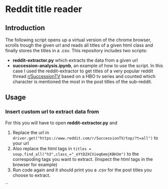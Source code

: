 # Reddit title reader

## Introduction

The following script opens up a virtual version of the chrome browser, scrolls trough the given url and reads all titles of a given html class and finally stores the titles in a .csv. This repository includes two scripts:

- **reddit-extractor.py** which extracts the data from a given url
- **succession-analysis.ipynb**, an example of how to use the script. In this case I used the reddit-extractor to get titles of a very popular reddit thread [r/SuccessionTV](https://www.reddit.com/r/SuccessionTV/) based on a HBO tv series and counted which character is mentioned the most in the post titles of the sub-reddit.

## Usage

### Insert custom url to extract data from
For this you will have to open **reddit-extractor.py** and
1. Replace the url in `driver.get("https://www.reddit.com/r/SuccessionTV/top/?t=all")` to your url
2. Also replace the html tags in `titles = soup.find_all("h3",class_="_eYtD2XCVieq6emjKBH3m")` to the correspoding tags you want to extract. (Inspect the html tags in the browser for example)
3. Run code again and it should print you a .csv for the post titles you choose to extract.



``
